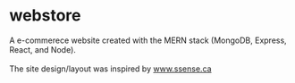 # webstore
A e-commerece website created with the MERN stack (MongoDB, Express, React, and Node).
<br />
<br />
The site design/layout was inspired by www.ssense.ca

